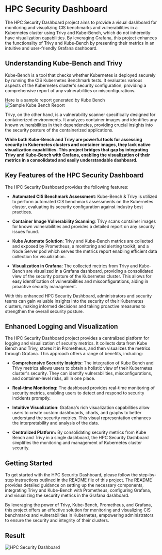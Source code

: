 # **HPC Security Dashboard**

The HPC Security Dashboard project aims to provide a visual dashboard for monitoring and visualizing CIS benchmarks and vulnerabilities in a Kubernetes cluster using Trivy and Kube-Bench, which do not inherently have visualization capabilities. By leveraging Grafana, this project enhances the functionality of Trivy and Kube-Bench by presenting their metrics in an intuitive and user-friendly Grafana dashboard.

## **Understanding Kube-Bench and Trivy**

Kube-Bench is a tool that checks whether Kubernetes is deployed securely by running the CIS Kubernetes Benchmark tests. It evaluates various aspects of the Kubernetes cluster's security configuration, providing a comprehensive report of any vulnerabilities or misconfigurations.

Here is a sample report generated by Kube Bench
![Sample Kube Bench Report](https://github.com/AP-XD/HPE-CTY-HPC-Security-Dashboard/assets/63340491/952642ca-b4ae-4d31-b4e3-cbecd41f6045)

Trivy, on the other hand, is a vulnerability scanner specifically designed for containerized environments. It analyzes container images and identifies any known vulnerabilities in their dependencies, providing crucial insights into the security posture of the containerized applications.

**While both Kube-Bench and Trivy are powerful tools for assessing security in Kubernetes clusters and container images, they lack native visualization capabilities. This project bridges that gap by integrating Trivy and Kube-Bench with Grafana, enabling the visualization of their metrics in a consolidated and easily understandable dashboard.**


## **Key Features of the HPC Security Dashboard**

The HPC Security Dashboard provides the following features:

- **Automated CIS Benchmark Assessment**: Kube-Bench & Trivy is utilized to perform automated CIS benchmark assessments on the Kubernetes cluster, evaluating its security configuration against industry best practices.

- **Container Image Vulnerability Scanning**: Trivy scans container images for known vulnerabilities and provides a detailed report on any security issues found.

- **Kube Automate Solution**: Trivy and Kube-Bench metrics are collected and exposed by Prometheus, a monitoring and alerting toolkit, and a Node Server pod which serves the metrics report enabling efficient data collection for visualization.

- **Visualization in Grafana**: The collected metrics from Trivy and Kube-Bench are visualized in a Grafana dashboard, providing a consolidated view of the security posture of the Kubernetes cluster. This allows for easy identification of vulnerabilities and misconfigurations, aiding in proactive security management.

With this enhanced HPC Security Dashboard, administrators and security teams can gain valuable insights into the security of their Kubernetes clusters, making informed decisions and taking proactive measures to strengthen the overall security posture.

## **Enhanced Logging and Visualization**

The HPC Security Dashboard project provides a centralized platform for logging and visualization of security metrics. It collects data from Kube Bench and Trivy, stores it in Prometheus, and then visualizes the metrics through Grafana. This approach offers a range of benefits, including:

- **Comprehensive Security Insights:** The integration of Kube Bench and Trivy metrics allows users to obtain a holistic view of their Kubernetes cluster's security. They can identify vulnerabilities, misconfigurations, and container-level risks, all in one place.

- **Real-time Monitoring:** The dashboard provides real-time monitoring of security metrics, enabling users to detect and respond to security incidents promptly.

- **Intuitive Visualization:** Grafana's rich visualization capabilities allow users to create custom dashboards, charts, and graphs to better understand the security metrics. This visual representation enhances the interpretability and analysis of the data.

- **Centralized Platform:** By consolidating security metrics from Kube Bench and Trivy in a single dashboard, the HPC Security Dashboard simplifies the monitoring and management of Kubernetes cluster security.

## **Getting Started**

To get started with the HPC Security Dashboard, please follow the step-by-step instructions outlined in the [README](../Readme.md) file of this project. The README provides detailed guidance on setting up the necessary components, integrating Trivy and Kube-Bench with Prometheus, configuring Grafana, and visualizing the security metrics in the Grafana dashboard.

By leveraging the power of Trivy, Kube-Bench, Prometheus, and Grafana, this project offers an effective solution for monitoring and visualizing CIS benchmarks and vulnerabilities in Kubernetes, empowering administrators to ensure the security and integrity of their clusters.

## **Result**

![HPC Security Dashboard](https://github.com/AP-XD/HPE-CTY-HPC-Security-Dashboard/assets/63340491/e0b34af2-ad21-4572-8021-c30777506773)
